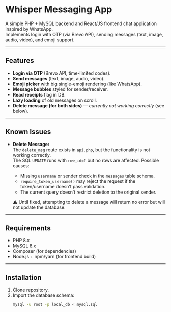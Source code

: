 # Whisper Messaging App

A simple PHP + MySQL backend and React/JS frontend chat application inspired by WhatsApp.  
Implements login with OTP (via Brevo API), sending messages (text, image, audio, video), and emoji support.

---

## Features

- **Login via OTP** (Brevo API, time-limited codes).
- **Send messages** (text, image, audio, video).
- **Emoji picker** with big single-emoji rendering (like WhatsApp).
- **Message bubbles** styled for sender/receiver.
- **Read receipts** flag in DB.
- **Lazy loading** of old messages on scroll.
- **Delete message (for both sides)** — *currently not working correctly* (see below).

---

## Known Issues

- **Delete Message:**  
  The `delete_msg` route exists in `api.php`, but the functionality is not working correctly.  
  The SQL `UPDATE` runs with `row_id=?` but no rows are affected. Possible causes:
  - Missing `username` or sender check in the `messages` table schema.
  - `require_token_username()` may reject the request if the token/username doesn’t pass validation.
  - The current query doesn’t restrict deletion to the original sender.

  ⚠️ Until fixed, attempting to delete a message will return no error but will not update the database.

---

## Requirements

- PHP 8.x
- MySQL 8.x
- Composer (for dependencies)
- Node.js + npm/yarn (for frontend build)

---

## Installation

1. Clone repository.
2. Import the database schema:
   ```bash
   mysql -u root -p local_db < mysql.sql
